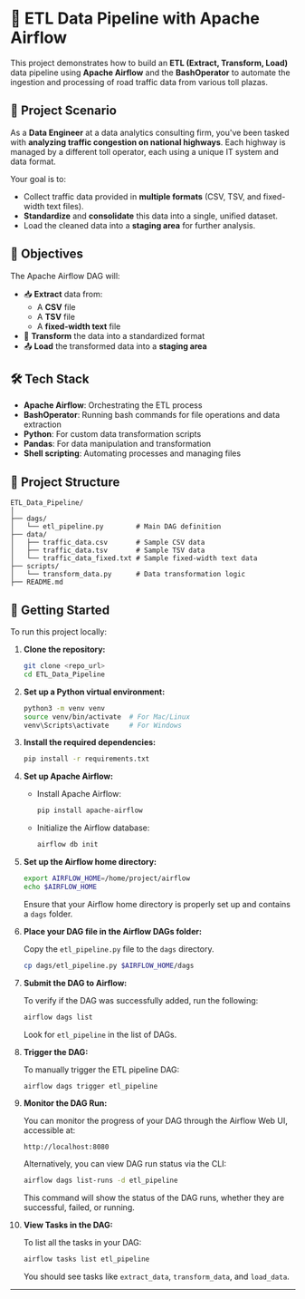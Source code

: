 # 🚦 ETL Data Pipeline with Apache Airflow

This project demonstrates how to build an **ETL (Extract, Transform, Load)** data pipeline using **Apache Airflow** and the **BashOperator** to automate the ingestion and processing of road traffic data from various toll plazas.

## 🧩 Project Scenario

As a **Data Engineer** at a data analytics consulting firm, you've been tasked with **analyzing traffic congestion on national highways**. Each highway is managed by a different toll operator, each using a unique IT system and data format.

Your goal is to:
- Collect traffic data provided in **multiple formats** (CSV, TSV, and fixed-width text files).
- **Standardize** and **consolidate** this data into a single, unified dataset.
- Load the cleaned data into a **staging area** for further analysis.

## 🎯 Objectives

The Apache Airflow DAG will:

- 📥 **Extract** data from:
  - A **CSV** file
  - A **TSV** file
  - A **fixed-width text** file
- 🔄 **Transform** the data into a standardized format
- 📤 **Load** the transformed data into a **staging area**

## 🛠️ Tech Stack

- **Apache Airflow**: Orchestrating the ETL process
- **BashOperator**: Running bash commands for file operations and data extraction
- **Python**: For custom data transformation scripts
- **Pandas**: For data manipulation and transformation
- **Shell scripting**: Automating processes and managing files

## 📁 Project Structure

```plaintext
ETL_Data_Pipeline/
│
├── dags/
│   └── etl_pipeline.py        # Main DAG definition
├── data/
│   ├── traffic_data.csv       # Sample CSV data
│   ├── traffic_data.tsv       # Sample TSV data
│   └── traffic_data_fixed.txt # Sample fixed-width text data
├── scripts/
│   └── transform_data.py      # Data transformation logic
├── README.md
```

## 🚀 Getting Started

To run this project locally:

1. **Clone the repository:**

   ```bash
   git clone <repo_url>
   cd ETL_Data_Pipeline
   ```

2. **Set up a Python virtual environment:**

   ```bash
   python3 -m venv venv
   source venv/bin/activate  # For Mac/Linux
   venv\Scripts\activate     # For Windows
   ```

3. **Install the required dependencies:**

   ```bash
   pip install -r requirements.txt
   ```

4. **Set up Apache Airflow:**

   - Install Apache Airflow:
     ```bash
     pip install apache-airflow
     ```

   - Initialize the Airflow database:
     ```bash
     airflow db init
     ```

5. **Set up the Airflow home directory:**

   ```bash
   export AIRFLOW_HOME=/home/project/airflow
   echo $AIRFLOW_HOME
   ```

   Ensure that your Airflow home directory is properly set up and contains a `dags` folder.

6. **Place your DAG file in the Airflow DAGs folder:**

   Copy the `etl_pipeline.py` file to the `dags` directory.

   ```bash
   cp dags/etl_pipeline.py $AIRFLOW_HOME/dags
   ```

7. **Submit the DAG to Airflow:**

   To verify if the DAG was successfully added, run the following:

   ```bash
   airflow dags list
   ```

   Look for `etl_pipeline` in the list of DAGs.

8. **Trigger the DAG:**

   To manually trigger the ETL pipeline DAG:

   ```bash
   airflow dags trigger etl_pipeline
   ```

9. **Monitor the DAG Run:**

   You can monitor the progress of your DAG through the Airflow Web UI, accessible at:

   ```plaintext
   http://localhost:8080
   ```

   Alternatively, you can view DAG run status via the CLI:

   ```bash
   airflow dags list-runs -d etl_pipeline
   ```

   This command will show the status of the DAG runs, whether they are successful, failed, or running.

10. **View Tasks in the DAG:**

    To list all the tasks in your DAG:

    ```bash
    airflow tasks list etl_pipeline
    ```

    You should see tasks like `extract_data`, `transform_data`, and `load_data`.

---


